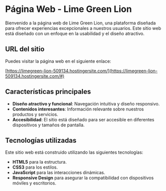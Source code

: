 # Página Web - Lime Green Lion

Bienvenido a la página web de Lime Green Lion, una plataforma diseñada para ofrecer experiencias excepcionales a nuestros usuarios. Este sitio web está diseñado con un enfoque en la usabilidad y el diseño atractivo.

## URL del sitio

Puedes visitar la página web en el siguiente enlace:

[https://limegreen-lion-509134.hostingersite.com/](https://limegreen-lion-509134.hostingersite.com/#)

## Características principales

- **Diseño atractivo y funcional**: Navegación intuitiva y diseño responsivo.
- **Contenidos interesantes**: Información relevante sobre nuestros productos y servicios.
- **Accesibilidad**: El sitio está diseñado para ser accesible en diferentes dispositivos y tamaños de pantalla.

## Tecnologías utilizadas

Este sitio web está construido utilizando las siguientes tecnologías:

- **HTML5** para la estructura.
- **CSS3** para los estilos.
- **JavaScript** para las interacciones dinámicas.
- **Responsive Design** para asegurar la compatibilidad con dispositivos móviles y escritorios.